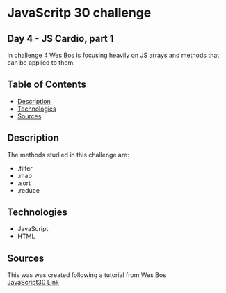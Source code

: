 # JavaScritp 30 challenge
## Day 4 - JS Cardio, part 1 

In challenge 4 Wes Bos is focusing heavily on JS arrays and methods that can be applied to them.

## Table of Contents

* [Description](#description)
* [Technologies](#technologies)
* [Sources](#sources)

## Description

The methods studied in this challenge are:  

* .filter
* .map
* .sort
* .reduce

## Technologies

* JavaScript
* HTML

## Sources

This was was created following a tutorial from Wes Bos    
[JavaScript30 Link](https://javascript30.com/)